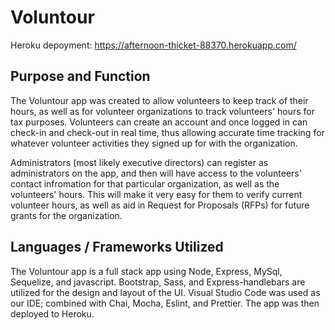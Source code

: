# Voluntour


Heroku depoyment:
https://afternoon-thicket-88370.herokuapp.com/

## Purpose and Function

The Voluntour app was created to allow volunteers to keep track of their hours, as well as for volunteer organizations to track volunteers' hours for tax purposes. Volunteers can create an account and once logged in can check-in and check-out in real time, thus allowing accurate time tracking for whatever volunteer activities they signed up for with the organization.

Administrators (most likely executive directors) can register as administrators on the app, and then will have access to the volunteers' contact infromation for that particular organization, as well as the volunteers' hours. This will make it very easy for them to verify current volunteer hours, as well as aid in Request for Proposals (RFPs) for future grants for the organization.

## Languages / Frameworks Utilized

The Voluntour app is a full stack app using Node, Express, MySql, Sequelize, and javascript. Bootstrap, Sass, and Express-handlebars are utilized for the design and layout of the UI. Visual Studio Code was used as our IDE; combined with Chai, Mocha, Eslint, and Prettier. The app was then deployed to Heroku. 



